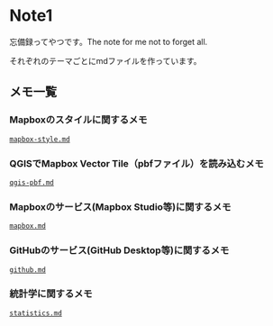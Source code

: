 # Note1
忘備録ってやつです。The note for me not to forget all.

それぞれのテーマごとにmdファイルを作っています。

## メモ一覧

### Mapboxのスタイルに関するメモ
[`mapbox-style.md`](https://github.com/mghs15/Note1/blob/master/mapbox-style.md)

### QGISでMapbox Vector Tile（pbfファイル）を読み込むメモ
[`qgis-pbf.md`](https://github.com/mghs15/Note1/blob/master/qgis-pbf.md)

### Mapboxのサービス(Mapbox Studio等)に関するメモ
[`mapbox.md`](https://github.com/mghs15/Note1/blob/master/mapbox.md)

### GitHubのサービス(GitHub Desktop等)に関するメモ
[`github.md`](https://github.com/mghs15/Note1/blob/master/github.md)

### 統計学に関するメモ
[`statistics.md`](https://github.com/mghs15/Note1/blob/master/statistics.md)
